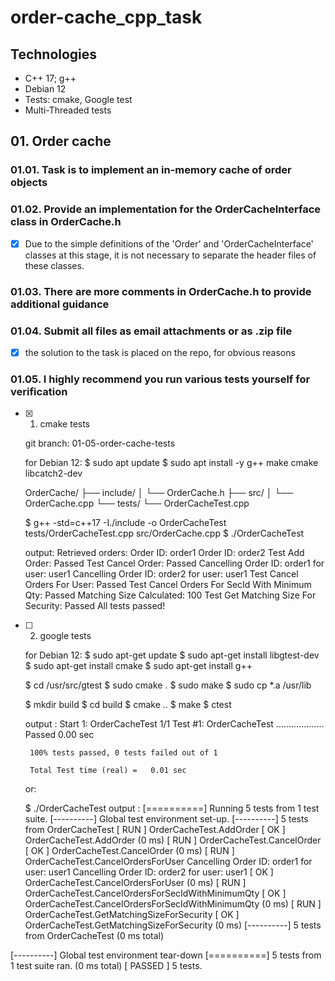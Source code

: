 # order-cache_cpp_task


 ## Technologies
  <ul>
    <li>C++ 17; g++</li>
    <li>Debian 12</li>
    <li>Tests: cmake, Google test</li>
    <li>Multi-Threaded tests</li>
  </ul>

 ## 01. Order cache

### 01.01. Task is to implement an in-memory cache of order objects


### 01.02. Provide an implementation for the OrderCacheInterface class in OrderCache.h

 - [x] Due to the simple definitions of the 'Order' and 'OrderCacheInterface' classes at this stage,
    it is not necessary to separate the header files of these classes.

### 01.03. There are more comments in OrderCache.h to provide additional guidance


### 01.04. Submit all files as email attachments or as .zip file

 - [x] the solution to the task is placed on the repo, for obvious reasons

### 01.05. I highly recommend you run various tests yourself for verification

 - [x] 01. cmake tests

    git branch: 01-05-order-cache-tests

    for Debian 12:
    $ sudo apt update
    $ sudo apt install -y g++ make cmake libcatch2-dev

    OrderCache/
    ├── include/
    │   └── OrderCache.h
    ├── src/
    │   └── OrderCache.cpp
    └── tests/
        └── OrderCacheTest.cpp

    $ g++ -std=c++17 -I./include -o OrderCacheTest tests/OrderCacheTest.cpp src/OrderCache.cpp
    $ ./OrderCacheTest

    output:
        Retrieved orders:
        Order ID: order1
        Order ID: order2
        Test Add Order: Passed
        Test Cancel Order: Passed
        Cancelling Order ID: order1 for user: user1
        Cancelling Order ID: order2 for user: user1
        Test Cancel Orders For User: Passed
        Test Cancel Orders For SecId With Minimum Qty: Passed
        Matching Size Calculated: 100
        Test Get Matching Size For Security: Passed
        All tests passed!

 - [ ] 02. google tests

    for Debian 12:
    $ sudo apt-get update
    $ sudo apt-get install libgtest-dev
    $ sudo apt-get install cmake
    $ sudo apt-get install g++

    $ cd /usr/src/gtest
    $ sudo cmake .
    $ sudo make
    $ sudo cp *.a /usr/lib

    $ mkdir build
    $ cd build
    $ cmake ..
    $ make
    $ ctest

    output :
            Start 1: OrderCacheTest
        1/1 Test #1: OrderCacheTest ...................   Passed    0.00 sec

        100% tests passed, 0 tests failed out of 1

        Total Test time (real) =   0.01 sec

    or: 

    $ ./OrderCacheTest 
    output :
[==========] Running 5 tests from 1 test suite.
[----------] Global test environment set-up.
[----------] 5 tests from OrderCacheTest
[ RUN      ] OrderCacheTest.AddOrder
[       OK ] OrderCacheTest.AddOrder (0 ms)
[ RUN      ] OrderCacheTest.CancelOrder
[       OK ] OrderCacheTest.CancelOrder (0 ms)
[ RUN      ] OrderCacheTest.CancelOrdersForUser
Cancelling Order ID: order1 for user: user1
Cancelling Order ID: order2 for user: user1
[       OK ] OrderCacheTest.CancelOrdersForUser (0 ms)
[ RUN      ] OrderCacheTest.CancelOrdersForSecIdWithMinimumQty
[       OK ] OrderCacheTest.CancelOrdersForSecIdWithMinimumQty (0 ms)
[ RUN      ] OrderCacheTest.GetMatchingSizeForSecurity
[       OK ] OrderCacheTest.GetMatchingSizeForSecurity (0 ms)
[----------] 5 tests from OrderCacheTest (0 ms total)

[----------] Global test environment tear-down
[==========] 5 tests from 1 test suite ran. (0 ms total)
[  PASSED  ] 5 tests.


